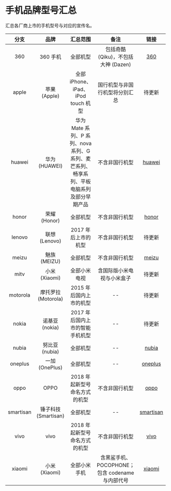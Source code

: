 # 手机品牌型号汇总
汇总各厂商上市的手机型号与对应的宣传名。

| 分支 | 品牌 | 汇总范围 | 备注 | 链接 |
| :-: | :-: | :-: | :-: | :-: |
| 360 | 360 手机 | 全部机型 | 包括奇酷 (Qiku)，不包括大神 (Dazen) | [360](https://github.com/KHwang9883/MobileModels/tree/360) |
| apple | 苹果 (Apple) | 全部 iPhone、iPad、iPod touch 机型 | 国行机型与非国行机型将分别汇总 | 待更新 |
| huawei | 华为 (HUAWEI) | 华为 Mate 系列、P 系列、nova 系列、G 系列、麦芒系列、畅享系列、平板电脑系列及部分早期产品 | 不含非国行机型 | [huawei](https://github.com/KHwang9883/MobileModels/tree/huawei) |
| honor | 荣耀 (Honor) | 全部机型 | 不含非国行机型 | [honor](https://github.com/KHwang9883/MobileModels/tree/honor) |
| lenovo | 联想 (Lenovo) | 2017 年后上市的机型 | 不含非国行机型 | 待更新 |
| meizu | 魅族 (MEIZU) | 全部机型 | 不含非国行机型 | [meizu](https://github.com/KHwang9883/MobileModels/tree/meizu) |
| mitv | 小米 (Xiaomi) | 全部小米电视 | 含国际版小米电视与小米盒子 | 待更新 |
| motorola | 摩托罗拉 (Motorola) | 2015 年后国内上市的机型 | -- | 待更新 |
| nokia | 诺基亚 (nokia) | 2017 年后国内上市的智能手机机型 | -- | 待更新 |
| nubia | 努比亚 (nubia) | 全部机型 | -- | [nubia](https://github.com/KHwang9883/MobileModels/tree/nubia) |
| oneplus | 一加 (OnePlus) | 全部机型 | -- | [oneplus](https://github.com/KHwang9883/MobileModels/tree/oneplus) |
| oppo | OPPO | 2018 年起新型号命名方式的机型 | 不含非国行机型 | [oppo](https://github.com/KHwang9883/MobileModels/tree/oppo) |
| smartisan | 锤子科技 (Smartisan) | 全部机型 | -- | [smartisan](https://github.com/KHwang9883/MobileModels/tree/smartisan) |
| vivo | vivo | 2018 年起新型号命名方式的机型 | 不含非国行机型 | [vivo](https://github.com/KHwang9883/MobileModels/tree/vivo) |
| xiaomi | 小米 (Xiaomi) | 全部小米手机 | 含黑鲨手机、POCOPHONE；包含 codename 与内部代号 | [xiaomi](https://github.com/KHwang9883/MobileModels/tree/xiaomi) |
